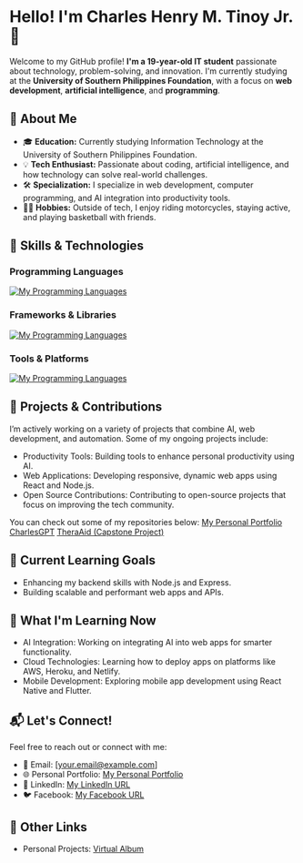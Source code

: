 # Hello! I'm Charles Henry M. Tinoy Jr. 👋

Welcome to my GitHub profile! **I'm a 19-year-old IT student** passionate about technology, problem-solving, and innovation. I'm currently studying at the **University of Southern Philippines Foundation**, with a focus on **web development**, **artificial intelligence**, and **programming**.

## 🌟 About Me
- 🎓 **Education:** Currently studying Information Technology at the University of Southern Philippines Foundation.
- 💡 **Tech Enthusiast:** Passionate about coding, artificial intelligence, and how technology can solve real-world challenges.
- 🛠️ **Specialization:** I specialize in web development, computer programming, and AI integration into productivity tools.
- 🚴‍♂️ **Hobbies:** Outside of tech, I enjoy riding motorcycles, staying active, and playing basketball with friends.

## 🧠 Skills & Technologies
### Programming Languages
[![My Programming Languages](https://skillicons.dev/icons?i=ts,js,python,c,cpp,cs,html,css,sass)](https://skillicons.dev)
### Frameworks & Libraries
[![My Programming Languages](https://skillicons.dev/icons?i=react,nodejs,express,redux,nextjs,tailwind,bootstrap,laravel,django,electron)](https://skillicons.dev)
### Tools & Platforms
[![My Programming Languages](https://skillicons.dev/icons?i=git,github,npm,yarn,vscode,heroku,netlify,docker,firebase,supabase,mongodb,graphql,mysql)](https://skillicons.dev)

## 🚀 Projects & Contributions
I’m actively working on a variety of projects that combine AI, web development, and automation. Some of my ongoing projects include:
- Productivity Tools: Building tools to enhance personal productivity using AI.
- Web Applications: Developing responsive, dynamic web apps using React and Node.js.
- Open Source Contributions: Contributing to open-source projects that focus on improving the tech community.
 
You can check out some of my repositories below:
[My Personal Portfolio](https://charliezkie-cloud.github.io/Charliezkie-cloud/)
[CharlesGPT](https://github.com/Charliezkie-cloud)
[TheraAid (Capstone Project)](https://github.com/Charliezkie-cloud/TheraAid-Stable)

## 🎯 Current Learning Goals
- Enhancing my backend skills with Node.js and Express.
- Building scalable and performant web apps and APIs.

## 🌱 What I'm Learning Now
- AI Integration: Working on integrating AI into web apps for smarter functionality.
- Cloud Technologies: Learning how to deploy apps on platforms like AWS, Heroku, and Netlify.
- Mobile Development: Exploring mobile app development using React Native and Flutter.

## 📬 Let's Connect!
Feel free to reach out or connect with me:
- 📧 Email: [your.email@example.com]
- 🌐 Personal Portfolio: [My Personal Portfolio](https://charliezkie-cloud.github.io/Charliezkie-cloud/)
- 🔗 LinkedIn: [My LinkedIn URL](https://www.linkedin.com/in/charles-henry-m-tinoy-jr-275612341/)
- 🐦 Facebook: [My Facebook URL](https://www.facebook.com/Charlzk05)

## 🔗 Other Links
- Personal Projects: [Virtual Album](https://charliezkie-cloud.github.io/Charlie-and-Jackylie-Album/)
